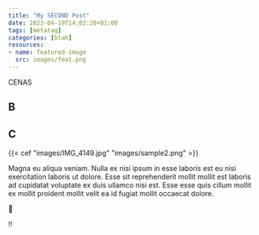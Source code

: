 ```yaml
---
title: "My SECOND Post"
date: 2023-04-19T14:02:28+01:00
tags: [metatag]
categories: [blah]
resources:
- name: featured-image
  src: images/feat.png
---
```

CENAS

## B

## C

{{< cef "images/IMG_4149.jpg"  "images/sample2.png" >}}

Magna eu aliqua veniam. Nulla ex nisi ipsum in esse laboris est eu nisi exercitation laboris ut dolore. Esse sit reprehenderit mollit mollit est laboris ad cupidatat voluptate ex duis ullamco nisi est. Esse esse quis cillum mollit ex mollit proident mollit velit ea id fugiat mollit occaecat dolore.

:poop:

!!